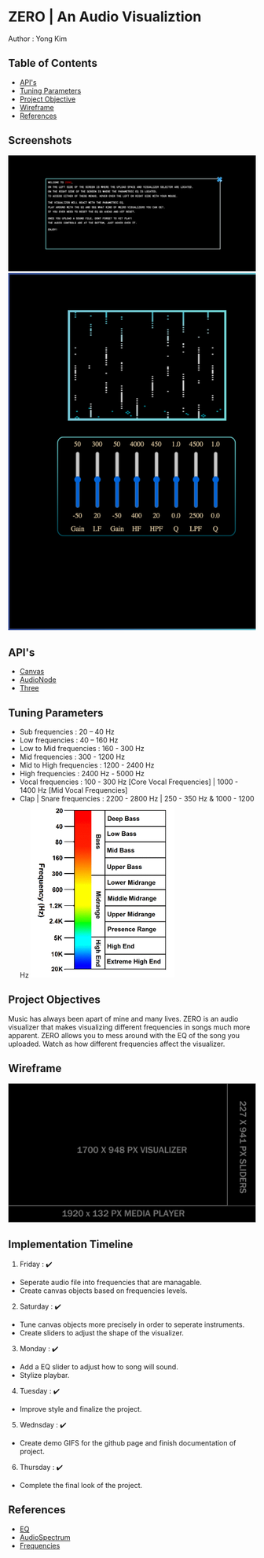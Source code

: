 # ZERO | An Audio Visualiztion 
Author : Yong Kim

## Table of Contents
* [API's](#apis)
* [Tuning Parameters](#tuning-parameters)
* [Project Objective](#project-objectives)
* [Wireframe](#wireframe)
* [References](#references)

## Screenshots
![Screenshot1](./images/screenshot1.png)
![Screenshot2](./images/screenshot2.png)

## API's
* [Canvas](https://developer.mozilla.org/en-US/docs/Web/API/Canvas_API)
* [AudioNode](https://developer.mozilla.org/en-US/docs/Web/API/AudioNode)
* [Three](https://threejs.org/docs/)

## Tuning Parameters
* Sub frequencies : 20 – 40 Hz
* Low frequencies : 40 – 160 Hz
* Low to Mid frequencies : 160 - 300 Hz
* Mid frequencies : 300 - 1200 Hz
* Mid to High frequencies : 1200 - 2400 Hz 
* High frequencies : 2400 Hz - 5000 Hz
* Vocal frequencies : 100 - 300 Hz [Core Vocal Frequencies] | 1000 - 1400 Hz [Mid Vocal Frequencies] 
* Clap | Snare frequencies : 2200 - 2800 Hz | 250 - 350 Hz & 1000 - 1200 Hz
![AudioSpectrum](./images/spectrum.png)

## Project Objectives
Music has always been apart of mine and many lives. ZERO is an audio visualizer that makes visualizing different
frequencies in songs much more apparent. ZERO allows you to mess around with the EQ of the song you uploaded.
Watch as how different frequencies affect the visualizer.

## Wireframe
![Wireframe](./images/ZEROwireframe.png)

## Implementation Timeline
1. Friday : ✔️
- Seperate audio file into frequencies that are managable.
- Create canvas objects based on frequencies levels.
2. Saturday : ✔️
- Tune canvas objects more precisely in order to seperate instruments.
- Create sliders to adjust the shape of the visualizer.
3. Monday : ✔️
- Add a EQ slider to adjust how to song will sound.
- Stylize playbar.
4. Tuesday : ✔️
- Improve style and finalize the project.
5. Wednsday : ✔️
- Create demo GIFS for the github page and finish documentation of project.
6. Thursday : ✔️
- Complete the final look of the project.

## References
* [EQ](https://producerhive.com/music-production-recording-tips/how-to-use-a-vocal-eq-chart/)
* [AudioSpectrum](https://www.google.com/url?sa=i&url=https%3A%2F%2Fwww.sandburgmusic.org%2Faudio-engineering---listening-tools.html&psig=AOvVaw0vux3n5WBVL0LyG05bOKPh&ust=1668207159057000&source=images&cd=vfe&ved=0CA4QjRxqFwoTCLD0w4vapPsCFQAAAAAdAAAAABAJ)
* [Frequencies](https://hushcitysp.com/uncategorized/the-difference-between-low-middle-high-frequency-noise/)